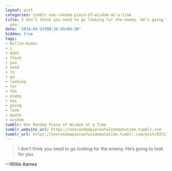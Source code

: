 ```yaml
---
layout: post
categories: tumblr one-random-piece-of-wisdom-at-a-time
title: I don’t think you need to go looking for the enemy. He’s going to look for
  you.
date: '2014-04-25T00:36:45+09:30'
hidden: true
tags:
- Willie-Aames
- i
- dont
- think
- you
- need
- to
- go
- looking
- for
- the
- enemy
- hes
- going
- look
- quote
- wisdom
tumblr: One Random Piece of Wisdom at a Time
tumblr_website_url: https://onerandompieceofwisdomatatime.tumblr.com
tumblr_url: https://onerandompieceofwisdomatatime.tumblr.com/post/83721541022/i-dont-think-you-need-to-go-looking-for-the
---
```

> I don’t think you need to go looking for the enemy. He’s going to look for you.

—Willie Aames

